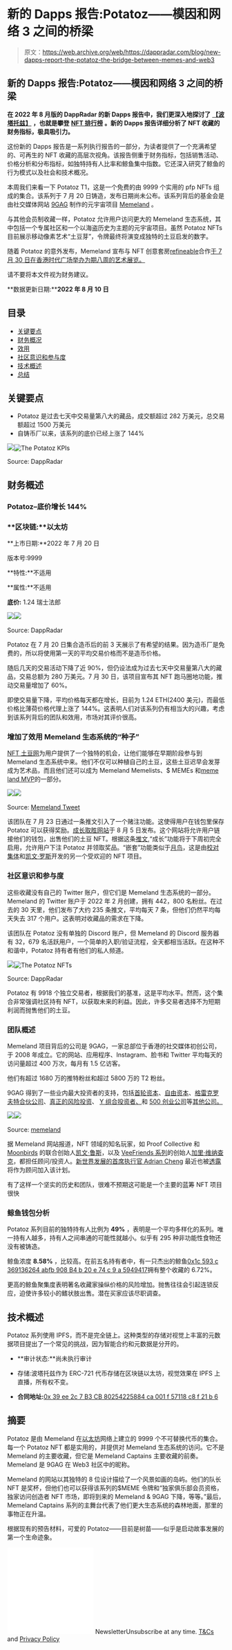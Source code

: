 # 新的 Dapps 报告:Potatoz——模因和网络 3 之间的桥梁

> 原文：<https://web.archive.org/web/https://dappradar.com/blog/new-dapps-report-the-potatoz-the-bridge-between-memes-and-web3>

## 新的 Dapps 报告:Potatoz——模因和网络 3 之间的桥梁

**在 2022 年 8 月版的 DappRadar 的新 Dapps 报告中，我们更深入地探讨了** [**【波塔托兹】**](https://web.archive.org/web/20221201215641/https://dappradar.com/hub/nft-explorer/collection/the-potatoz) **，也就是攀登** [**NFT 排行榜**](https://web.archive.org/web/20221201215641/https://dappradar.com/hub/nft-explorer) **。新的 Dapps 报告详细分析了 NFT 收藏的财务指标，极具吸引力。**

这份新的 Dapps 报告是一系列执行报告的一部分，为读者提供了一个充满希望的、可再生的 NFT 收藏的高层次视角。该报告侧重于财务指标，包括销售活动、价格分析和分布指标，如独特持有人比率和鲸鱼集中指数。它还深入研究了鲸鱼的行为模式以及社会和技术概况。

本周我们来看一下 Potatoz T1，这是一个免费的由 9999 个实用的 pfp NFTs 组成的集合。该系列于 7 月 20 日铸造，发布日期尚未公布。该系列背后的基金会是由社交媒体网站 [9GAG](https://web.archive.org/web/20221201215641/https://9gag.com/) 制作的元宇宙项目 [Memeland](https://web.archive.org/web/20221201215641/https://www.memeland.com/) 。

与其他会员制收藏一样，Potatoz 允许用户访问更大的 Memeland 生态系统，其中包括一个专属社区和一个以海盗历史为主题的元宇宙项目。虽然 Potatoz NFTs 目前展示移动像素艺术“土豆芽”，令牌最终将演变成独特的土豆启发的数字。

随着 Potatoz 的意外发布，Memeland 宣布与 NFT 创意套房[refineable](https://web.archive.org/web/20221201215641/https://twitter.com/refinableapp)合作[于 7 月 30 日在香港时代广场举办为期八周的艺术展览。](https://web.archive.org/web/20221201215641/https://twitter.com/refinableapp/status/1552630748410064896)

请不要将本文件视为财务建议。

**数据更新日期:****2022 年 8 月 10 日**

## 目录

*   [关键要点](https://web.archive.org/web/20221201215641/https://dappradar.com/blog/new-dapps-report-the-potatoz-the-bridge-between-memes-and-web3/#Key-Takeaways)
*   [财务概况](https://web.archive.org/web/20221201215641/https://dappradar.com/blog/new-dapps-report-the-potatoz-the-bridge-between-memes-and-web3/#Financial-Overview)
*   [效用](https://web.archive.org/web/20221201215641/https://dappradar.com/blog/new-dapps-report-the-potatoz-the-bridge-between-memes-and-web3/#Utility)
*   [社区意识和参与度](https://web.archive.org/web/20221201215641/https://dappradar.com/blog/new-dapps-report-the-potatoz-the-bridge-between-memes-and-web3/#Community-Awareness-and-Engagement)
*   [技术概述](https://web.archive.org/web/20221201215641/https://dappradar.com/blog/new-dapps-report-the-potatoz-the-bridge-between-memes-and-web3/#Technical-Overview-)
*   [总结](https://web.archive.org/web/20221201215641/https://dappradar.com/blog/new-dapps-report-the-potatoz-the-bridge-between-memes-and-web3/#Summary)

## 关键要点

*   Potatoz 是过去七天中交易量第八大的藏品，成交额超过 282 万美元，总交易额超过 1500 万美元
*   自铸币厂以来，该系列的底价已经上涨了 144%

![](img/ea502223fdb86ff5c1d891aee7112631.png)![The Potatoz KPIs](img/cee85ab4ff31c5a6fa7647535394947a.png)

Source: DappRadar

## 财务概述

### Potatoz–底价增长 144%

### **区块链:**以太坊

**上市日期:**2022 年 7 月 20 日

版本号:9999

**特性:**不适用

**属性:**不适用

**底价:** 1.24 瑞士法郎

![](img/47aebbeaa56fc0c5aa55e3ccdf61a48d.png)![](img/8091f9e6c375ee3dc774e71de98ece4a.png)

Source: DappRadar

Potatoz 在 7 月 20 日集合造币后的前 3 天展示了有希望的结果。因为造币厂是免费的，所以将使用第一天的平均交易价格而不是造币价格。

随后几天的交易活动下降了近 90%，但仍设法成为过去七天中交易量第八大的藏品，交易总额为 280 万美元。7 月 30 日，该项目宣布其 NFT 跑马圈地功能，推动交易量增加了 60%。

即使交易量下降，平均价格每天都在增长，目前为 1.24 ETH(2400 美元)，而最低价格比薄荷价格代理上涨了 144%。这表明人们对该系列仍有相当大的兴趣，考虑到该系列背后的团队和效用，市场对其评价很高。

### **增加了效用 Memeland 生态系统的“种子”**

[NFT 土豆网](https://web.archive.org/web/20221201215641/https://dappradar.com/hub/nft-explorer/collection/the-potatoz)为用户提供了一个独特的机会，让他们能够在早期阶段参与到 Memeland 生态系统中来。他们不仅可以种植自己的土豆，这些土豆迟早会发芽成为艺术品，而且他们还可以成为 Memeland Memelists、$ MEMEs 和[meme land MVP](https://web.archive.org/web/20221201215641/https://dappradar.com/hub/nft-explorer/collection/you-the-real-mvp)的一部分。

![](img/6f0c50ebb030ec5a5bbe53e6d06d8254.png)![](img/80dcfb6864aff5a42e964cbb14cdd2c7.png)

Source: [Memeland Tweet](https://web.archive.org/web/20221201215641/https://twitter.com/Memeland/status/1554663716670451712)

该团队在 7 月 23 日通过一条推文引入了一个赌注功能。这使得用户在钱包里保存 Potatoz 可以获得奖励。[成长取胜网站](https://web.archive.org/web/20221201215641/https://grow.memeland.com/)于 8 月 5 日发布。这个网站将允许用户链接他们的钱包，出售他们的土豆 NFT。根据这条[推文](https://web.archive.org/web/20221201215641/https://twitter.com/Memeland/status/1555609296917786626),“成长”功能将于下周初完全启用，允许用户下注 Potatoz 并领取奖品。“嵌套”功能类似于[月鸟](https://web.archive.org/web/20221201215641/https://dappradar.com/blog/new-dapps-report-moonbirds-to-the-moon-and-beyond)，这是由[校对集体](https://web.archive.org/web/20221201215641/https://twitter.com/proof_xyz)和[凯文·罗斯](https://web.archive.org/web/20221201215641/https://twitter.com/kevinrose)开发的另一个受欢迎的 NFT 项目。

### **社区意识和参与度**

这些收藏没有自己的 Twitter 账户，但它们是 Memeland 生态系统的一部分。Memeland 的 Twitter 账户于 2022 年 2 月创建，拥有 442，800 名粉丝。在过去的 30 天里，他们发布了大约 235 条推文，平均每天 7 条，但他们仍然平均每天失去 317 个用户。这表明对收藏品的需求在下降。

该团队在 Potatoz 没有单独的 Discord 账户，但 Memeland 的 Discord 服务器有 32，679 名活跃用户，一个简单的入职/验证流程，全天都相当活跃。在这种不和谐中，Potatoz 持有者有他们的私人频道。

![](img/47aebbeaa56fc0c5aa55e3ccdf61a48d.png)![The Potatoz NFTs](img/3b5ec8b3926f570986d4129618da602a.png)

Source: DappRadar

Potatoz 有 9918 个独立交易者，根据我们的基准，这是平均水平。然而，这个集合非常强调社区持有 NFT，以获取未来的利益。因此，许多交易者选择不为短期利润而抛售他们的土豆。

### **团队概述**

Memeland 项目背后的公司是 9GAG，一家总部位于香港的社交媒体初创公司，于 2008 年成立。它的网站、应用程序、Instagram、脸书和 Twitter 平均每天的访问量超过 400 万次，每月有 1.5 亿访客。

他们有超过 1680 万的推特粉丝和超过 5800 万的 T2 粉丝。

9GAG 得到了一些业内最大投资者的支持，包括[首轮资本](https://web.archive.org/web/20221201215641/https://twitter.com/firstround)、[自由资本](https://web.archive.org/web/20221201215641/https://twitter.com/freestylevc)、[格雷克罗夫特合伙公司](https://web.archive.org/web/20221201215641/https://twitter.com/greycroftvc)、[真正的风险投资](https://web.archive.org/web/20221201215641/https://twitter.com/trueventures)、 [Y 组合投资者、](https://web.archive.org/web/20221201215641/https://twitter.com/ycombinator)和 [500 创业公司](https://web.archive.org/web/20221201215641/https://twitter.com/500GlobalVC)等[其他公司。](https://web.archive.org/web/20221201215641/https://angel.co/company/9gag/funding)

![](img/0cfa2055facd601f447e9f921c090f82.png)![](img/bfd7f7c3a7814a413f518864603b1330.png)

Source: [memeland](https://web.archive.org/web/20221201215641/https://www.memeland.com/https://www.memeland.com/)

据 Memeland 网站报道，NFT 领域的知名玩家，如 Proof Collective 和 [Moonbirds](https://web.archive.org/web/20221201215641/https://dappradar.com/hub/nft-explorer/collection/moonbirds) 的联合创始人[凯文·鲁斯](https://web.archive.org/web/20221201215641/https://twitter.com/kevinrose)，以及 [VeeFriends 系列](https://web.archive.org/web/20221201215641/https://dappradar.com/blog/new-dapps-report-veefriends-series-2)的创始人[加里·维纳查克](https://web.archive.org/web/20221201215641/https://twitter.com/garyvee)，都担任顾问/投资人。[新世界发展的首席执行官 Adrian Cheng](https://web.archive.org/web/20221201215641/https://twitter.com/AdrianCheng) 最近也被[透露](https://web.archive.org/web/20221201215641/https://twitter.com/Memeland/status/1551591113747705856)将作为顾问加入该计划。

有了这样一个坚实的历史和团队，很难不预期这可能是一个主要的蓝筹 NFT 项目很快

### **鲸鱼钱包分析**

Potatoz 系列目前的独特持有人比例为 **49%** ，表明是一个平均多样化的系列。唯一持有人越多，持有人之间串通的可能性就越小。似乎有 295 种非功能性食物还没有被铸造。

鲸鱼浓度 **8.58%** ，比较高。在前五名持有者中，有一只杰出的鲸鱼[0x1c 593 c 369136264 abfb 908 B4 b 20 e 74 c 9 a 5949417](https://web.archive.org/web/20221201215641/https://etherscan.io/address/0x1c593c369136264abfb908b4b20e74c9a5949417#analytics)拥有整个收藏的 6.72%。

更高的鲸鱼聚集度表明著名收藏家操纵价格的风险增加。抛售往往会引起连锁反应，迫使许多较小的鳍状肢出售。潜在买家应该尽职调查。

## **技术概述**

Potatoz 系列使用 IPFS，而不是完全链上。这种类型的存储对视觉上丰富的元数据项目提出了一个常见的挑战，因为智能合约和元数据是分开的。

*   **审计状态:**尚未执行审计

*   存储:波塔托兹作为 ERC-721 代币存储在区块链以太坊，视觉效果在 IPFS 上直播，所有权不变。

*   **合同地址:**[0x 39 ee 2c 7 B3 CB 80254225884 ca 001 f 57118 c8 f 21 b 6](https://web.archive.org/web/20221201215641/https://etherscan.io/token/0x39ee2c7b3cb80254225884ca001f57118c8f21b6)

## 摘要

Potatoz 是由 Memeland 在[以太坊](https://web.archive.org/web/20221201215641/https://dappradar.com/blog/what-is-ethereum-dappradars-ultimate-guide/)网络上建立的 9999 个不可替换代币的集合。每一个 Potatoz NFT 都是实用的，并提供对 Memeland 生态系统的访问。它不是 Memeland 的主要收藏，但它是 Memeland Captains 主要收藏的前奏。Memeland 是 9GAG 在 Web3 社区中的昵称。

Memeland 的网站以其独特的 8 位设计描绘了一个风景如画的岛屿。他们的队长 NFT 是奖杯，但他们也可以获得该系列的$MEME 令牌和“独家俱乐部会员资格，独家访问创造者 NFT 市场，即将到来的 Memeland & 9GAG 下降，等等。”最后，Memeland Captains 系列的主舞台代表了他们更大生态系统的森林地面，那里的事物正在升温。

根据现有的预告材料，可爱的 Potatoz——目前是树苗——似乎是启动故事发展的第一个生命迹象。

![](img/6d5a4a2d609c56e1a5771717e54ba759.png) NewsletterUnsubscribe at any time. [T&Cs](https://web.archive.org/web/20221201215641/https://dappradar.com/terms) and [Privacy Policy](https://web.archive.org/web/20221201215641/https://dappradar.com/privacy-policy)